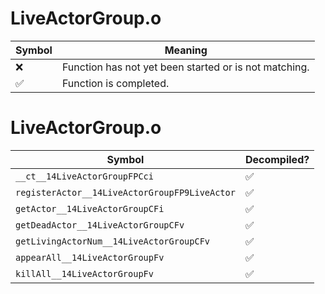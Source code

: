 # LiveActorGroup.o
| Symbol | Meaning 
| ------------- | ------------- 
| :x: | Function has not yet been started or is not matching. 
| :white_check_mark: | Function is completed. 


# LiveActorGroup.o
| Symbol | Decompiled? |
| ------------- | ------------- |
| `__ct__14LiveActorGroupFPCci` | :white_check_mark: |
| `registerActor__14LiveActorGroupFP9LiveActor` | :white_check_mark: |
| `getActor__14LiveActorGroupCFi` | :white_check_mark: |
| `getDeadActor__14LiveActorGroupCFv` | :white_check_mark: |
| `getLivingActorNum__14LiveActorGroupCFv` | :white_check_mark: |
| `appearAll__14LiveActorGroupFv` | :white_check_mark: |
| `killAll__14LiveActorGroupFv` | :white_check_mark: |
